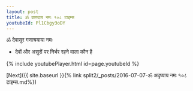 ```yaml
---
layout: post
title: ॐ प्राणदाय नमः १०८ टाइम्स
youtubeId: Pl1Cbgy3oDY
---
```

 
 
 ॐ देवासुर गणाश्रयाया नमः  
 
 -  देवों और असुरों पर निर्भर रहने वाला कौन है 
 
  
 
  
 
 
 
 
 
 


{% include youtubePlayer.html id=page.youtubeId %}
 
[Next]({{ site.baseurl }}{% link  split2/_posts/2016-07-07-ॐ अदृष्याय नमः १०८ टाइम्स.md%})
 
